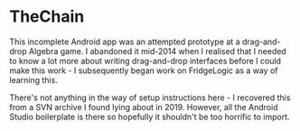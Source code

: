 # TheChain
This incomplete Android app was an attempted prototype at a drag-and-drop Algebra game.  I abandoned it mid-2014 when I realised that I needed to know a lot more about writing drag-and-drop interfaces before I could make this work - I subsequently began work on FridgeLogic as a way of learning this.

There's not anything in the way of setup instructions here - I recovered this from a SVN archive I found lying about in 2019.  However, all the Android Studio boilerplate is there so hopefully it shouldn't be too horrific to import.
